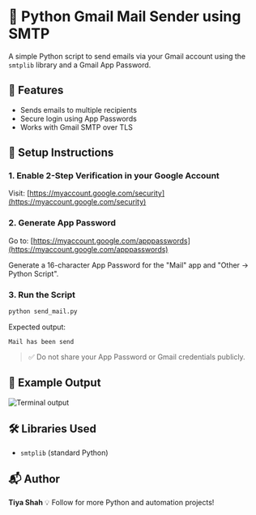 # 📧 Python Gmail Mail Sender using SMTP

A simple Python script to send emails via your Gmail account using the `smtplib` library and a Gmail App Password.

## 🚀 Features
- Sends emails to multiple recipients
- Secure login using App Passwords
- Works with Gmail SMTP over TLS

## 🔐 Setup Instructions

### 1. Enable 2-Step Verification in your Google Account
Visit: [https://myaccount.google.com/security](https://myaccount.google.com/security)

### 2. Generate App Password
Go to: [https://myaccount.google.com/apppasswords](https://myaccount.google.com/apppasswords)

Generate a 16-character App Password for the "Mail" app and "Other → Python Script".

### 3. Run the Script
```bash
python send_mail.py
````

Expected output:

```
Mail has been send
```

> ✅ Do not share your App Password or Gmail credentials publicly.

## 📄 Example Output

![Terminal output](path-to-screenshot-if-you-upload-it)

## 🛠️ Libraries Used

* `smtplib` (standard Python)

## 📬 Author

**Tiya Shah**
💡 Follow for more Python and automation projects!


